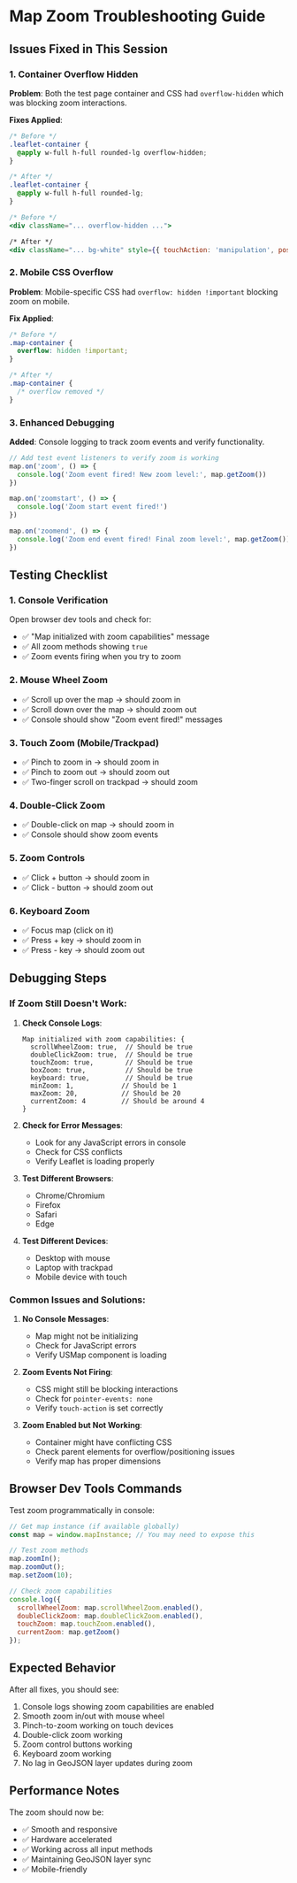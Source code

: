# Map Zoom Troubleshooting Guide

## Issues Fixed in This Session

### 1. **Container Overflow Hidden**
**Problem**: Both the test page container and CSS had `overflow-hidden` which was blocking zoom interactions.

**Fixes Applied**:
```css
/* Before */
.leaflet-container {
  @apply w-full h-full rounded-lg overflow-hidden;
}

/* After */
.leaflet-container {
  @apply w-full h-full rounded-lg;
}
```

```jsx
/* Before */
<div className="... overflow-hidden ...">

/* After */
<div className="... bg-white" style={{ touchAction: 'manipulation', position: 'relative' }}>
```

### 2. **Mobile CSS Overflow**
**Problem**: Mobile-specific CSS had `overflow: hidden !important` blocking zoom on mobile.

**Fix Applied**:
```css
/* Before */
.map-container {
  overflow: hidden !important;
}

/* After */
.map-container {
  /* overflow removed */
}
```

### 3. **Enhanced Debugging**
**Added**: Console logging to track zoom events and verify functionality.

```typescript
// Add test event listeners to verify zoom is working
map.on('zoom', () => {
  console.log('Zoom event fired! New zoom level:', map.getZoom())
})

map.on('zoomstart', () => {
  console.log('Zoom start event fired!')
})

map.on('zoomend', () => {
  console.log('Zoom end event fired! Final zoom level:', map.getZoom())
})
```

## Testing Checklist

### 1. **Console Verification**
Open browser dev tools and check for:
- ✅ "Map initialized with zoom capabilities" message
- ✅ All zoom methods showing `true`
- ✅ Zoom events firing when you try to zoom

### 2. **Mouse Wheel Zoom**
- ✅ Scroll up over the map → should zoom in
- ✅ Scroll down over the map → should zoom out
- ✅ Console should show "Zoom event fired!" messages

### 3. **Touch Zoom (Mobile/Trackpad)**
- ✅ Pinch to zoom in → should zoom in
- ✅ Pinch to zoom out → should zoom out
- ✅ Two-finger scroll on trackpad → should zoom

### 4. **Double-Click Zoom**
- ✅ Double-click on map → should zoom in
- ✅ Console should show zoom events

### 5. **Zoom Controls**
- ✅ Click + button → should zoom in
- ✅ Click - button → should zoom out

### 6. **Keyboard Zoom**
- ✅ Focus map (click on it)
- ✅ Press + key → should zoom in
- ✅ Press - key → should zoom out

## Debugging Steps

### If Zoom Still Doesn't Work:

1. **Check Console Logs**:
   ```
   Map initialized with zoom capabilities: {
     scrollWheelZoom: true,  // Should be true
     doubleClickZoom: true,  // Should be true
     touchZoom: true,        // Should be true
     boxZoom: true,          // Should be true
     keyboard: true,         // Should be true
     minZoom: 1,            // Should be 1
     maxZoom: 20,           // Should be 20
     currentZoom: 4         // Should be around 4
   }
   ```

2. **Check for Error Messages**:
   - Look for any JavaScript errors in console
   - Check for CSS conflicts
   - Verify Leaflet is loading properly

3. **Test Different Browsers**:
   - Chrome/Chromium
   - Firefox
   - Safari
   - Edge

4. **Test Different Devices**:
   - Desktop with mouse
   - Laptop with trackpad
   - Mobile device with touch

### Common Issues and Solutions:

1. **No Console Messages**:
   - Map might not be initializing
   - Check for JavaScript errors
   - Verify USMap component is loading

2. **Zoom Events Not Firing**:
   - CSS might still be blocking interactions
   - Check for `pointer-events: none`
   - Verify `touch-action` is set correctly

3. **Zoom Enabled but Not Working**:
   - Container might have conflicting CSS
   - Check parent elements for overflow/positioning issues
   - Verify map has proper dimensions

## Browser Dev Tools Commands

Test zoom programmatically in console:
```javascript
// Get map instance (if available globally)
const map = window.mapInstance; // You may need to expose this

// Test zoom methods
map.zoomIn();
map.zoomOut();
map.setZoom(10);

// Check zoom capabilities
console.log({
  scrollWheelZoom: map.scrollWheelZoom.enabled(),
  doubleClickZoom: map.doubleClickZoom.enabled(),
  touchZoom: map.touchZoom.enabled(),
  currentZoom: map.getZoom()
});
```

## Expected Behavior

After all fixes, you should see:
1. Console logs showing zoom capabilities are enabled
2. Smooth zoom in/out with mouse wheel
3. Pinch-to-zoom working on touch devices
4. Double-click zoom working
5. Zoom control buttons working
6. Keyboard zoom working
7. No lag in GeoJSON layer updates during zoom

## Performance Notes

The zoom should now be:
- ✅ Smooth and responsive
- ✅ Hardware accelerated
- ✅ Working across all input methods
- ✅ Maintaining GeoJSON layer sync
- ✅ Mobile-friendly 